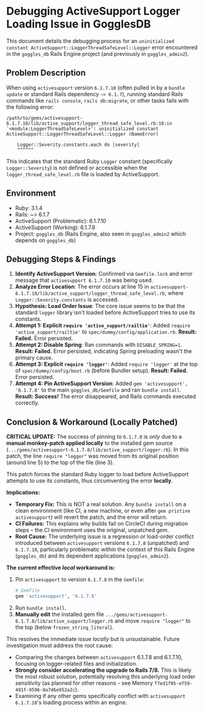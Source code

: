 # Debugging ActiveSupport Logger Loading Issue in GogglesDB

This document details the debugging process for an `uninitialized constant ActiveSupport::LoggerThreadSafeLevel::Logger` error encountered in the `goggles_db` Rails Engine project (and previously in `goggles_admin2`).

## Problem Description

When using `activesupport` version `6.1.7.10` (often pulled in by a `bundle update` or standard Rails dependency `~> 6.1.7`), running standard Rails commands like `rails console`, `rails db:migrate`, or other tasks fails with the following error:

```
/path/to/gems/activesupport-6.1.7.10/lib/active_support/logger_thread_safe_level.rb:16:in `<module:LoggerThreadSafeLevel>': uninitialized constant ActiveSupport::LoggerThreadSafeLevel::Logger (NameError)

    Logger::Severity.constants.each do |severity|
    ^^^^^^
```

This indicates that the standard Ruby `Logger` constant (specifically `Logger::Severity`) is not defined or accessible when the `logger_thread_safe_level.rb` file is loaded by ActiveSupport.

## Environment

*   Ruby: 3.1.4
*   Rails: ~> 6.1.7
*   ActiveSupport (Problematic): 6.1.7.10
*   ActiveSupport (Working): 6.1.7.8
*   Project: `goggles_db` (Rails Engine, also seen in `goggles_admin2` which depends on `goggles_db`)

## Debugging Steps & Findings

1.  **Identify ActiveSupport Version**: Confirmed via `Gemfile.lock` and error message that `activesupport 6.1.7.10` was being used.
2.  **Analyze Error Location**: The error occurs at line 15 in `activesupport-6.1.7.10/lib/active_support/logger_thread_safe_level.rb`, where `Logger::Severity.constants` is accessed.
3.  **Hypothesis: Load Order Issue**: The core issue seems to be that the standard `logger` library isn't loaded before ActiveSupport tries to use its constants.
4.  **Attempt 1: Explicit `require 'active_support/railtie'`**: Added `require 'active_support/railtie'` to `spec/dummy/config/application.rb`. **Result: Failed.** Error persisted.
5.  **Attempt 2: Disable Spring**: Ran commands with `DISABLE_SPRING=1`. **Result: Failed.** Error persisted, indicating Spring preloading wasn't the primary cause.
6.  **Attempt 3: Explicit `require 'logger'`**: Added `require 'logger'` at the top of `spec/dummy/config/boot.rb` (before Bundler setup). **Result: Failed.** Error persisted.
7.  **Attempt 4: Pin ActiveSupport Version**: Added `gem 'activesupport', '6.1.7.8'` to the main `goggles_db/Gemfile` and ran `bundle install`. **Result: Success!** The error disappeared, and Rails commands executed correctly.

## Conclusion & Workaround (Locally Patched)

**CRITICAL UPDATE:** The success of pinning to `6.1.7.8` is *only* due to a **manual monkey-patch applied locally** to the installed gem source (`.../gems/activesupport-6.1.7.8/lib/active_support/logger.rb`). In this patch, the line `require "logger"` was moved from its original position (around line 5) to the top of the file (line 3).

This patch forces the standard Ruby logger to load before ActiveSupport attempts to use its constants, thus circumventing the error **locally**.

**Implications:**

*   **Temporary Fix:** This is NOT a real solution. Any `bundle install` on a clean environment (like CI, a new machine, or even after `gem pristine activesupport`) will revert the patch, and the error will return.
*   **CI Failures:** This explains why builds fail on CircleCI during migration steps – the CI environment uses the original, unpatched gem.
*   **Root Cause:** The underlying issue is a regression or load-order conflict introduced between `activesupport` versions `6.1.7.8` (unpatched) and `6.1.7.10`, particularly problematic within the context of this Rails Engine (`goggles_db`) and its dependent applications (`goggles_admin2`).

**The current effective *local* workaround is:**

1.  Pin `activesupport` to version `6.1.7.8` in the `Gemfile`:
    ```ruby
    # Gemfile
    gem 'activesupport', '6.1.7.8'
    ```
2.  Run `bundle install`.
3.  **Manually edit** the installed gem file `.../gems/activesupport-6.1.7.8/lib/active_support/logger.rb` and move `require "logger"` to the top (below `frozen_string_literal`).

This resolves the immediate issue *locally* but is unsustainable. Future investigation must address the root cause:

*   Comparing the changes between `activesupport` 6.1.7.8 and 6.1.7.10, focusing on logger-related files and initialization.
*   **Strongly consider accelerating the upgrade to Rails 7/8.** This is likely the most robust solution, potentially resolving this underlying load order sensitivity (as planned for other reasons - see Memory `f7ed1f05-ef59-491f-9596-0a7d6e952a2c`).
*   Examining if any other gems specifically conflict with `activesupport 6.1.7.10`'s loading process within an engine.
